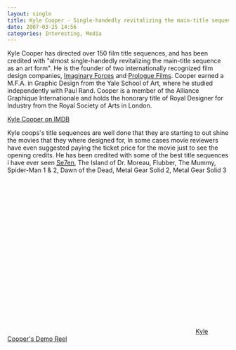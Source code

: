 ```yaml
---
layout: single
title: Kyle Cooper - Single-handedly revitalizing the main-title sequence as an art form
date: 2007-03-25 14:56
categories: Interesting, Media
---
```

Kyle Cooper has directed over 150 film title sequences, and has been credited with "almost single-handedly revitalizing the main-title sequence as an art form". He is the founder of two internationally recognized film design companies, <a href="http://imaginaryforces.com/">Imaginary Forces</a> and <a href="http://www.prologue.com/">Prologue Films</a>. Cooper earned a M.F.A. in Graphic Design from the Yale School of Art, where he studied independently with Paul Rand. Cooper is a member of the Alliance Graphique Internationale and holds the honorary title of Royal Designer for Industry from the Royal Society of Arts in London.

<a href="http://www.imdb.com/name/nm0178204/">Kyle Cooper on IMDB </a>

Kyle coops's title sequences are well done that they are starting to out shine the movies that they where designed for, In some cases movie reviewers have even suggested paying the ticket price for the movie just to see the opening credits. He has been credited with some of the best title sequences i have ever seen <a href="http://www.youtube.com/watch?v=SEZK7mJoPLY">Se7en</a>, The Island of Dr. Moreau, Flubber, The Mummy, Spider-Man 1 &amp; 2, Dawn of the Dead, Metal Gear Solid 2, Metal Gear Solid 3

<object width="425" height="350"><param name="movie" value="http://www.youtube.com/v/kf2yk1x-Fis"></param><param name="wmode" value="transparent"></param><embed src="http://www.youtube.com/v/kf2yk1x-Fis" type="application/x-shockwave-flash" wmode="transparent" width="425" height="350"></embed></object>
<a href="http://www.youtube.com/watch?v=kf2yk1x-Fis">Kyle Cooper's Demo Reel </a>
